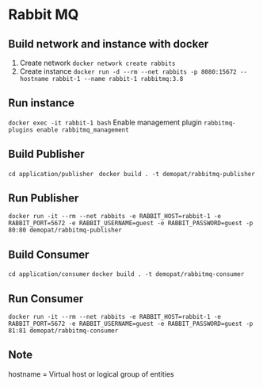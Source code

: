 # Rabbit MQ

## Build network and instance with docker
1. Create network
```docker network create rabbits```
2. Create instance
```docker run -d --rm --net rabbits -p 8080:15672 --hostname rabbit-1 --name rabbit-1 rabbitmq:3.8```

## Run instance
```docker exec -it rabbit-1 bash```
Enable management plugin
```rabbitmq-plugins enable rabbitmq_management```

## Build Publisher
```cd application/publisher ```
```docker build . -t demopat/rabbitmq-publisher```

## Run Publisher
```docker run -it --rm --net rabbits -e RABBIT_HOST=rabbit-1 -e RABBIT_PORT=5672 -e RABBIT_USERNAME=guest -e RABBIT_PASSWORD=guest -p 80:80 demopat/rabbitmq-publisher```

## Build Consumer
```cd application/consumer```
```docker build . -t demopat/rabbitmq-consumer```

## Run Consumer
```docker run -it --rm --net rabbits -e RABBIT_HOST=rabbit-1 -e RABBIT_PORT=5672 -e RABBIT_USERNAME=guest -e RABBIT_PASSWORD=guest -p 81:81 demopat/rabbitmq-consumer```


## Note
hostname = Virtual host or logical group of entities